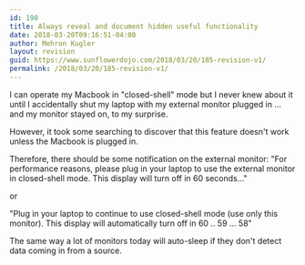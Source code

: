 ```yaml
---
id: 190
title: Always reveal and document hidden useful functionality
date: 2018-03-20T09:16:51-04:00
author: Mehron Kugler
layout: revision
guid: https://www.sunflowerdojo.com/2018/03/20/185-revision-v1/
permalink: /2018/03/20/185-revision-v1/
---
```

I can operate my Macbook in "closed-shell" mode but I never knew about it until I accidentally shut my laptop with my external monitor plugged in &#8230; and my monitor stayed on, to my surprise.

However, it took some searching to discover that this feature doesn't work unless the Macbook is plugged in.

Therefore, there should be some notification on the external monitor: "For performance reasons, please plug in your laptop to use the external monitor in closed-shell mode. This display will turn off in 60 seconds&#8230;"

or

"Plug in your laptop to continue to use closed-shell mode (use only this monitor). This display will automatically turn off in 60 .. 59 &#8230; 58"

The same way a lot of monitors today will auto-sleep if they don't detect data coming in from a source.
